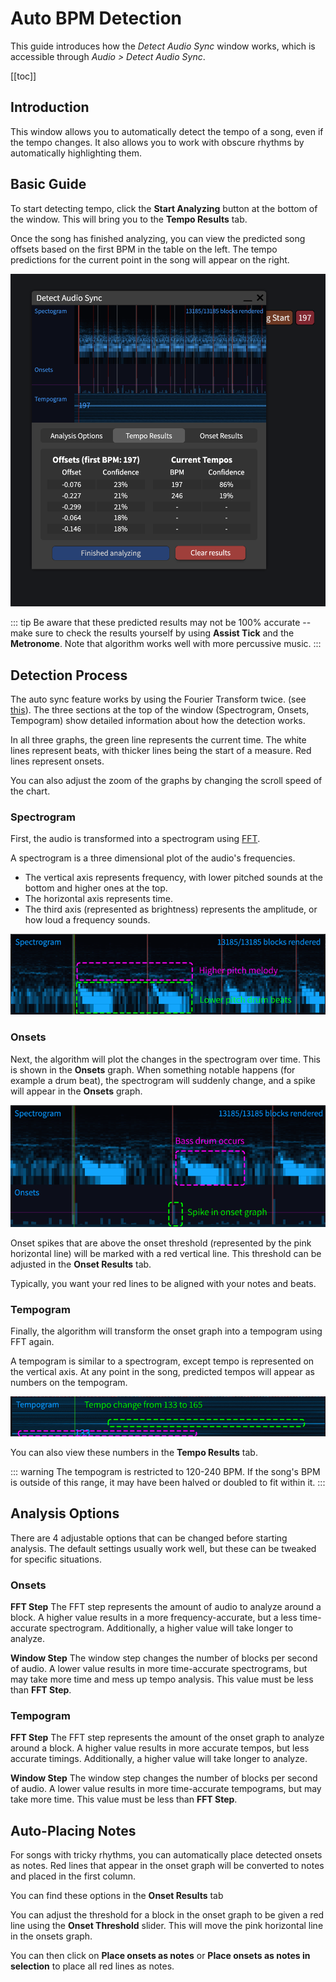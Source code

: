 # Auto BPM Detection

This guide introduces how the *Detect Audio Sync* window works, which is
accessible through *Audio > Detect Audio Sync*.

[[toc]]

## Introduction

This window allows you to automatically detect the tempo of a song,
even if the tempo changes. It also allows you to work with obscure rhythms
by automatically highlighting them.

## Basic Guide

To start detecting tempo, click the **Start Analyzing** button at the bottom of the window.
This will bring you to the **Tempo Results** tab.

Once the song has finished analyzing, you can view the predicted song offsets based on the first BPM
in the table on the left. The tempo predictions for the current point in the song will appear on the right.

![Basic Usage](assets/auto-sync/basic.png)

::: tip
Be aware that these predicted results may not be 100% accurate -- make sure to check the results yourself by
using **Assist Tick** and the **Metronome**. Note that algorithm works well with more percussive music.
:::

## Detection Process

The auto sync feature works by using the Fourier Transform twice. (see [this](https://resources.mpi-inf.mpg.de/departments/d4/teaching/ss2010/mp_mm/2010_MuellerGrosche_Lecture_MusicProcessing_BeatTracking_handout.pdf)). The three sections at the top of the window
(Spectrogram, Onsets, Tempogram) show detailed information about how the detection works.

In all three graphs, the green line represents the current time. The white lines represent beats,
with thicker lines being the start of a measure. Red lines represent onsets.

You can also adjust the zoom of the graphs by changing the scroll speed of the chart.

### Spectrogram
First, the audio is transformed into a spectrogram using [FFT](https://en.wikipedia.org/wiki/Fast_Fourier_transform).

A spectrogram is a three dimensional plot of the audio's frequencies.
- The vertical axis represents frequency, with lower pitched sounds at the bottom and higher ones at the top.
- The horizontal axis represents time.
- The third axis (represented as brightness) represents the amplitude, or how loud a frequency sounds.

![Spectrogram example](assets/auto-sync/spectro-example.png)

### Onsets

Next, the algorithm will plot the changes in the spectrogram over time. This is shown in the **Onsets**
graph. When something notable happens (for example a drum beat), the spectrogram will suddenly change,
and a spike will appear in the **Onsets** graph.

![Onset example](assets/auto-sync/onset.png)

Onset spikes that are above the onset threshold (represented by the pink horizontal line) will be marked with
a red vertical line. This threshold can be adjusted in the **Onset Results** tab.

Typically, you want your red lines to be aligned with your notes and beats.

### Tempogram

Finally, the algorithm will transform the onset graph into a tempogram using FFT again.

A tempogram is similar to a spectrogram, except tempo is represented on the vertical axis.
At any point in the song, predicted tempos will appear as numbers on the tempogram.

![Tempogram example](assets/auto-sync/tempogram.png)

You can also view these numbers in the **Tempo Results** tab.

::: warning
The tempogram is restricted to 120-240 BPM. If the song's BPM is outside of this range, it
may have been halved or doubled to fit within it.
:::

## Analysis Options

There are 4 adjustable options that can be changed before starting analysis. The default settings
usually work well, but these can be tweaked for specific situations.

### Onsets

**FFT Step**
The FFT step represents the amount of audio to analyze around a block.
A higher value results in a more frequency-accurate, but a less time-accurate spectrogram.
Additionally, a higher value will take longer to analyze.

**Window Step**
The window step changes the number of blocks per second of audio.
A lower value results in more time-accurate spectrograms,
but may take more time and mess up tempo analysis. This value must be less than **FFT Step**.

### Tempogram

**FFT Step**
The FFT step represents the amount of the onset graph to analyze around a block.
A higher value results in more accurate tempos, but less accurate timings.
Additionally, a higher value will take longer to analyze.

**Window Step**
The window step changes the number of blocks per second of audio.
A lower value results in more time-accurate tempograms,
but may take more time. This value must be less than **FFT Step**.

## Auto-Placing Notes

For songs with tricky rhythms, you can automatically place detected onsets as notes.
Red lines that appear in the onset graph will be converted to notes and placed in the first column.

You can find these options in the **Onset Results** tab

You can adjust the threshold for a block in the onset graph to be given a red line using the
**Onset Threshold** slider. This will move the pink horizontal line in the onsets graph.

You can then click on **Place onsets as notes** or **Place onsets as notes in selection** to place
all red lines as notes.